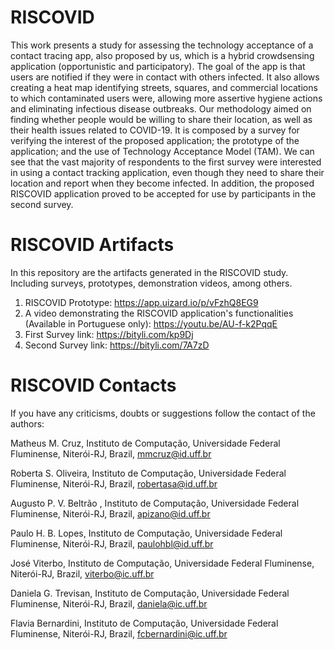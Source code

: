 # RISCOVID 
This work presents a study for assessing the technology acceptance of a contact tracing app, also proposed by us, which is a hybrid crowdsensing application (opportunistic and participatory). The goal of the app is that users are notified if they were in contact with others infected. It also allows creating a heat map identifying streets, squares, and commercial locations to which contaminated users were, allowing more assertive hygiene actions and eliminating infectious disease outbreaks. Our methodology aimed on finding whether people would be willing to share their location, as well as their health issues related to COVID-19. It is composed by a survey for verifying the interest of the proposed application; the prototype of the application; and the use of Technology Acceptance Model (TAM). We can see that the vast majority of respondents to the first survey were interested in using a contact tracking application, even though they need to share their location and report when they become infected. In addition, the proposed RISCOVID application proved to be accepted for use by participants in the second survey.

# RISCOVID Artifacts
In this repository are the artifacts generated in the RISCOVID study. Including surveys, prototypes, demonstration videos, among others.

1. RISCOVID Prototype: https://app.uizard.io/p/vFzhQ8EG9
2. A video demonstrating the RISCOVID application's functionalities (Available in Portuguese only): https://youtu.be/AU-f-k2PqqE
3. First Survey link: https://bityli.com/kp9Dj
4. Second Survey link: https://bityli.com/7A7zD

# RISCOVID Contacts
If you have any criticisms, doubts or suggestions follow the contact of the authors:



Matheus M. Cruz, Instituto de Computação, Universidade Federal Fluminense, Niterói-RJ, Brazil, mmcruz@id.uff.br
 
Roberta S. Oliveira, Instituto de Computação, Universidade Federal Fluminense, Niterói-RJ, Brazil, robertasa@id.uff.br
 
Augusto P. V. Beltrão , Instituto de Computação, Universidade Federal Fluminense, Niterói-RJ, Brazil, apizano@id.uff.br
 
Paulo H. B. Lopes, Instituto de Computação, Universidade Federal Fluminense, Niterói-RJ, Brazil, paulohbl@id.uff.br 
 
José Viterbo, Instituto de Computação, Universidade Federal Fluminense, Niterói-RJ, Brazil, viterbo@ic.uff.br 
 
Daniela G. Trevisan, Instituto de Computação, Universidade Federal Fluminense, Niterói-RJ, Brazil, daniela@ic.uff.br
 
Flavia Bernardini, Instituto de Computação, Universidade Federal Fluminense, Niterói-RJ, Brazil, fcbernardini@ic.uff.br
